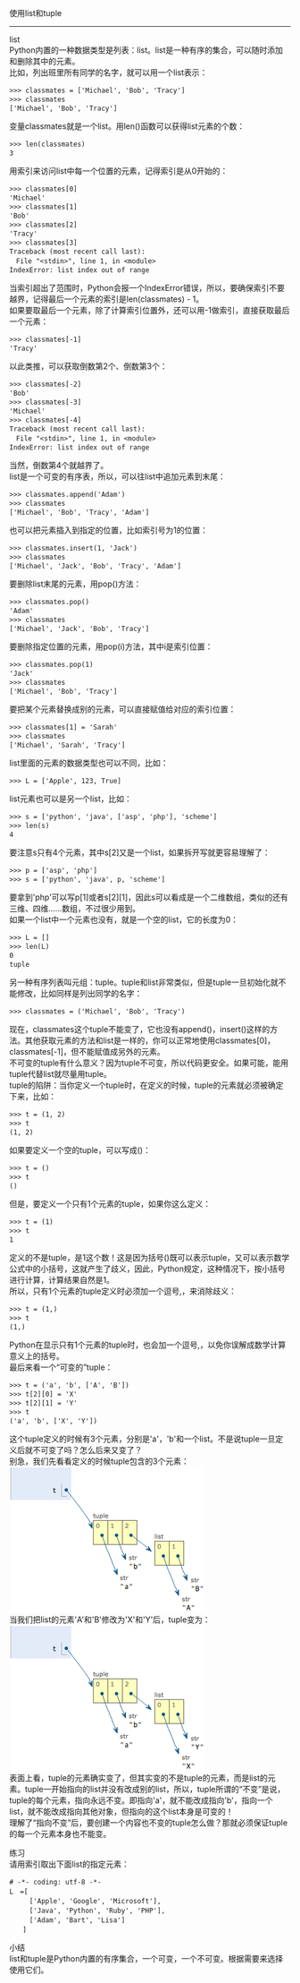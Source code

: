 使用list和tuple  
________________________________________  
list  
Python内置的一种数据类型是列表：list。list是一种有序的集合，可以随时添加和删除其中的元素。  
比如，列出班里所有同学的名字，就可以用一个list表示：  

	>>> classmates = ['Michael', 'Bob', 'Tracy']  
	>>> classmates  
	['Michael', 'Bob', 'Tracy']  
变量classmates就是一个list。用len()函数可以获得list元素的个数：  

	>>> len(classmates)  
	3  
用索引来访问list中每一个位置的元素，记得索引是从0开始的：  

	>>> classmates[0]  
	'Michael'  
	>>> classmates[1]  
	'Bob'  
	>>> classmates[2]  
	'Tracy'  
	>>> classmates[3]  
	Traceback (most recent call last):  
	　File "<stdin>", line 1, in <module>  
	IndexError: list index out of range  
当索引超出了范围时，Python会报一个IndexError错误，所以，要确保索引不要越界，记得最后一个元素的索引是len(classmates) - 1。  
如果要取最后一个元素，除了计算索引位置外，还可以用-1做索引，直接获取最后一个元素：  

	>>> classmates[-1]  
	'Tracy'  
以此类推，可以获取倒数第2个、倒数第3个：  

	>>> classmates[-2]  
	'Bob'  
	>>> classmates[-3]  
	'Michael'  
	>>> classmates[-4]  
	Traceback (most recent call last):  
	　File "<stdin>", line 1, in <module>  
	IndexError: list index out of range  
当然，倒数第4个就越界了。  
list是一个可变的有序表，所以，可以往list中追加元素到末尾：  

	>>> classmates.append('Adam')  
	>>> classmates  
	['Michael', 'Bob', 'Tracy', 'Adam']  
也可以把元素插入到指定的位置，比如索引号为1的位置：  

	>>> classmates.insert(1, 'Jack')  
	>>> classmates  
	['Michael', 'Jack', 'Bob', 'Tracy', 'Adam']  
要删除list末尾的元素，用pop()方法：  

	>>> classmates.pop()  
	'Adam'  
	>>> classmates  
	['Michael', 'Jack', 'Bob', 'Tracy']  
要删除指定位置的元素，用pop(i)方法，其中i是索引位置：  

	>>> classmates.pop(1)  
	'Jack'  
	>>> classmates   
	['Michael', 'Bob', 'Tracy']   
要把某个元素替换成别的元素，可以直接赋值给对应的索引位置：  

	>>> classmates[1] = 'Sarah'  
	>>> classmates  
	['Michael', 'Sarah', 'Tracy']  
list里面的元素的数据类型也可以不同，比如：  

	>>> L = ['Apple', 123, True]  
list元素也可以是另一个list，比如：  

	>>> s = ['python', 'java', ['asp', 'php'], 'scheme']  
	>>> len(s)  
	4  
要注意s只有4个元素，其中s[2]又是一个list，如果拆开写就更容易理解了：  

	>>> p = ['asp', 'php']  
	>>> s = ['python', 'java', p, 'scheme']  
要拿到'php'可以写p[1]或者s[2][1]，因此s可以看成是一个二维数组，类似的还有三维、四维……数组，不过很少用到。  
如果一个list中一个元素也没有，就是一个空的list，它的长度为0：  

	>>> L = []  
	>>> len(L)  
	0  
	tuple  
另一种有序列表叫元组：tuple。tuple和list非常类似，但是tuple一旦初始化就不能修改，比如同样是列出同学的名字：  

	>>> classmates = ('Michael', 'Bob', 'Tracy')  
现在，classmates这个tuple不能变了，它也没有append()，insert()这样的方法。其他获取元素的方法和list是一样的，你可以正常地使用classmates[0]，classmates[-1]，但不能赋值成另外的元素。  
不可变的tuple有什么意义？因为tuple不可变，所以代码更安全。如果可能，能用tuple代替list就尽量用tuple。  
tuple的陷阱：当你定义一个tuple时，在定义的时候，tuple的元素就必须被确定下来，比如：  

	>>> t = (1, 2)  
	>>> t  
	(1, 2)  
如果要定义一个空的tuple，可以写成()：  

	>>> t = ()  
	>>> t  
	()  
但是，要定义一个只有1个元素的tuple，如果你这么定义：  

	>>> t = (1)  
	>>> t  
	1   
定义的不是tuple，是1这个数！这是因为括号()既可以表示tuple，又可以表示数学公式中的小括号，这就产生了歧义，因此，Python规定，这种情况下，按小括号进行计算，计算结果自然是1。  
所以，只有1个元素的tuple定义时必须加一个逗号,，来消除歧义：  

	>>> t = (1,)  
	>>> t  
	(1,)  
Python在显示只有1个元素的tuple时，也会加一个逗号,，以免你误解成数学计算意义上的括号。   
最后来看一个“可变的”tuple：   

	>>> t = ('a', 'b', ['A', 'B'])  
	>>> t[2][0] = 'X'  
	>>> t[2][1] = 'Y'  
	>>> t  
	('a', 'b', ['X', 'Y'])  
这个tuple定义的时候有3个元素，分别是'a'，'b'和一个list。不是说tuple一旦定义后就不可变了吗？怎么后来又变了？  
别急，我们先看看定义的时候tuple包含的3个元素：  
![](photo/2-3p0.png)  
当我们把list的元素'A'和'B'修改为'X'和'Y'后，tuple变为：  
![](photo/2-3p1.png)  
表面上看，tuple的元素确实变了，但其实变的不是tuple的元素，而是list的元素。tuple一开始指向的list并没有改成别的list，所以，tuple所谓的“不变”是说，tuple的每个元素，指向永远不变。即指向'a'，就不能改成指向'b'，指向一个list，就不能改成指向其他对象，但指向的这个list本身是可变的！  
理解了“指向不变”后，要创建一个内容也不变的tuple怎么做？那就必须保证tuple的每一个元素本身也不能变。  

练习  
请用索引取出下面list的指定元素：  

	# -*- coding: utf-8 -*-    
	L　=[  
	　　　['Apple', 'Google', 'Microsoft'],  
	　　　['Java', 'Python', 'Ruby', 'PHP'],  
	　　　['Adam', 'Bart', 'Lisa']  
	　　]  

小结  
list和tuple是Python内置的有序集合，一个可变，一个不可变。根据需要来选择使用它们。